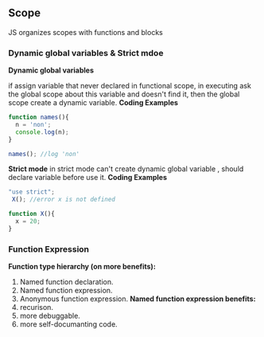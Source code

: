 ## Scope
JS organizes scopes with functions and blocks

### Dynamic global variables & Strict mdoe
**Dynamic global variables**

if assign variable that never declared in functional scope, in executing ask the global scope about this variable and doesn't find it, then the global scope create a dynamic variable.
**Coding Examples**
```javascript
function names(){
  n = 'non';
  console.log(n);
}

names(); //log 'non'
```
**Strict mode**
in strict mode can't create dynamic global variable , should declare variable before use it.
**Coding Examples**
```javascript
"use strict";
 X(); //error x is not defined

function X(){
  x = 20;
}
```

### Function Expression
**Function type hierarchy (on more benefits):**
1. Named function declaration.
2. Named function expression.
3. Anonymous function expression.
**Named function expression benefits:**
1. recurison.
2. more debuggable.
3. more self-documanting code.


   
